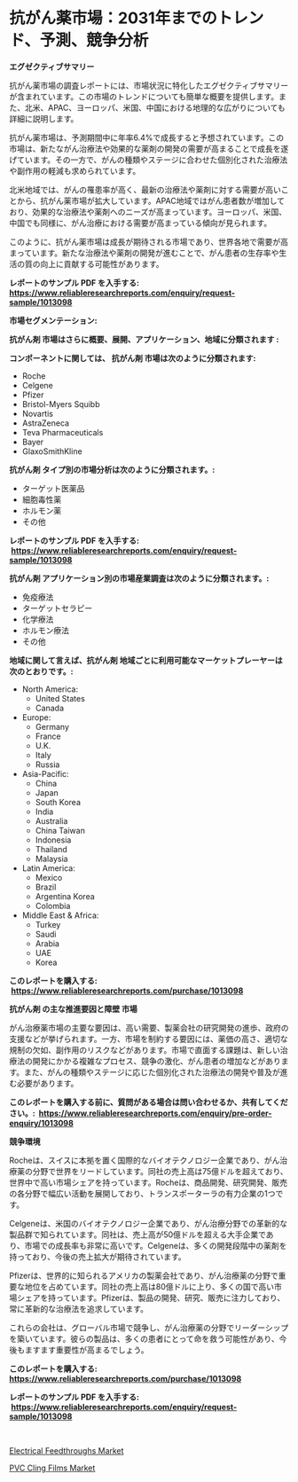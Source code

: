 <p><h1>抗がん薬市場：2031年までのトレンド、予測、競争分析</h1></p><p><strong>エグゼクティブサマリー</strong></p>
<p><p>抗がん薬市場の調査レポートには、市場状況に特化したエグゼクティブサマリーが含まれています。この市場のトレンドについても簡単な概要を提供します。また、北米、APAC、ヨーロッパ、米国、中国における地理的な広がりについても詳細に説明します。</p><p>抗がん薬市場は、予測期間中に年率6.4%で成長すると予想されています。この市場は、新たながん治療法や効果的な薬剤の開発の需要が高まることで成長を遂げています。その一方で、がんの種類やステージに合わせた個別化された治療法や副作用の軽減も求められています。</p><p>北米地域では、がんの罹患率が高く、最新の治療法や薬剤に対する需要が高いことから、抗がん薬市場が拡大しています。APAC地域ではがん患者数が増加しており、効果的な治療法や薬剤へのニーズが高まっています。ヨーロッパ、米国、中国でも同様に、がん治療における需要が高まっている傾向が見られます。</p><p>このように、抗がん薬市場は成長が期待される市場であり、世界各地で需要が高まっています。新たな治療法や薬剤の開発が進むことで、がん患者の生存率や生活の質の向上に貢献する可能性があります。</p></p>
<p><strong>レポートのサンプル PDF を入手する: <a href="https://www.reliableresearchreports.com/enquiry/request-sample/1013098">https://www.reliableresearchreports.com/enquiry/request-sample/1013098</a></strong></p>
<p><strong>市場セグメンテーション:</strong></p>
<p><strong> 抗がん剤 市場はさらに概要、展開、アプリケーション、地域に分類されます :</strong></p>
<p><strong>コンポーネントに関しては、 抗がん剤 市場は次のように分類されます: &nbsp;</strong></p>
<p><ul><li>Roche</li><li>Celgene</li><li>Pfizer</li><li>Bristol-Myers Squibb</li><li>Novartis</li><li>AstraZeneca</li><li>Teva Pharmaceuticals</li><li>Bayer</li><li>GlaxoSmithKline</li></ul></p>
<p><strong> 抗がん剤 タイプ別の市場分析は次のように分類されます。:</strong></p>
<p><ul><li>ターゲット医薬品</li><li>細胞毒性薬</li><li>ホルモン薬</li><li>その他</li></ul></p>
<p><strong>レポートのサンプル PDF を入手する: &nbsp;<a href="https://www.reliableresearchreports.com/enquiry/request-sample/1013098">https://www.reliableresearchreports.com/enquiry/request-sample/1013098</a></strong></p>
<p><strong> 抗がん剤 アプリケーション別の市場産業調査は次のように分類されます。:</strong></p>
<p><ul><li>免疫療法</li><li>ターゲットセラピー</li><li>化学療法</li><li>ホルモン療法</li><li>その他</li></ul></p>
<p><strong>地域に関して言えば、抗がん剤 地域ごとに利用可能なマーケットプレーヤーは次のとおりです。:</strong></p>
<p><ul>
    <li>
        North America:
        <ul>
            <li>United States</li>
            <li>Canada</li>
        </ul>
    </li>
    <li>
        Europe:
        <ul>
            <li>Germany</li>
            <li>France</li>
            <li>U.K.</li>
            <li>Italy</li>
            <li>Russia</li>
        </ul>
    </li>
    <li>
        Asia-Pacific:
        <ul>
            <li>China</li>
            <li>Japan</li>
            <li>South Korea</li>
            <li>India</li>
            <li>Australia</li>
            <li>China Taiwan</li>
            <li>Indonesia</li>
            <li>Thailand</li>
            <li>Malaysia</li>
        </ul>
    </li>
    <li>
        Latin America:
        <ul>
            <li>Mexico</li>
            <li>Brazil</li>
            <li>Argentina Korea</li>
            <li>Colombia</li>
        </ul>
    </li>
    <li>
        Middle East & Africa:
        <ul>
            <li>Turkey</li>
            <li>Saudi</li>
            <li>Arabia</li>
            <li>UAE</li>
            <li>Korea</li>
        </ul>
    </li>
    </ul></p>
<p><strong>このレポートを購入する: &nbsp;<a href="https://www.reliableresearchreports.com/purchase/1013098">https://www.reliableresearchreports.com/purchase/1013098</a></strong></p>
<p><strong>抗がん剤 の主な推進要因と障壁 市場</strong></p>
<p><p>がん治療薬市場の主要な要因は、高い需要、製薬会社の研究開発の進歩、政府の支援などが挙げられます。一方、市場を制約する要因には、薬価の高さ、適切な規制の欠如、副作用のリスクなどがあります。市場で直面する課題は、新しい治療法の開発にかかる複雑なプロセス、競争の激化、がん患者の増加などがあります。また、がんの種類やステージに応じた個別化された治療法の開発や普及が進む必要があります。</p></p>
<p><strong>このレポートを購入する前に、質問がある場合は問い合わせるか、共有してください。:&nbsp; <a href="https://www.reliableresearchreports.com/enquiry/pre-order-enquiry/1013098">https://www.reliableresearchreports.com/enquiry/pre-order-enquiry/1013098</a></strong></p>
<p><strong>競争環境</strong></p>
<p><p>Rocheは、スイスに本拠を置く国際的なバイオテクノロジー企業であり、がん治療薬の分野で世界をリードしています。同社の売上高は75億ドルを超えており、世界中で高い市場シェアを持っています。Rocheは、商品開発、研究開発、販売の各分野で幅広い活動を展開しており、トランスポーターラの有力企業の1つです。</p><p>Celgeneは、米国のバイオテクノロジー企業であり、がん治療分野での革新的な製品群で知られています。同社は、売上高が50億ドルを超える大手企業であり、市場での成長率も非常に高いです。Celgeneは、多くの開発段階中の薬剤を持っており、今後の売上拡大が期待されています。</p><p>Pfizerは、世界的に知られるアメリカの製薬会社であり、がん治療薬の分野で重要な地位を占めています。同社の売上高は80億ドルに上り、多くの国で高い市場シェアを持っています。Pfizerは、製品の開発、研究、販売に注力しており、常に革新的な治療法を追求しています。</p><p>これらの会社は、グローバル市場で競争し、がん治療薬の分野でリーダーシップを築いています。彼らの製品は、多くの患者にとって命を救う可能性があり、今後もますます重要性が高まるでしょう。</p></p>
<p><strong>このレポートを購入する: &nbsp; <a href="https://www.reliableresearchreports.com/purchase/1013098">https://www.reliableresearchreports.com/purchase/1013098</a></strong></p>
<p><strong>レポートのサンプル PDF を入手する: &nbsp;<a href="https://www.reliableresearchreports.com/enquiry/request-sample/1013098">https://www.reliableresearchreports.com/enquiry/request-sample/1013098</a></strong><strong></strong></p>
<p>&nbsp;</p>
<p><p><a href="https://github.com/kathiaseamanalvaradovlprc2h/Market-Research-Report-List-1/blob/main/electrical-feedthroughs-market.md">Electrical Feedthroughs Market</a></p><p><a href="https://zircon-bluebell-299.notion.site/PVC-Cling-Films-Market-Insights-Market-Players-and-Forecast-Till-2031-757f2a39d06d491993c4a091dee34ac8">PVC Cling Films Market</a></p></p>